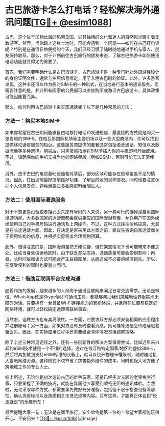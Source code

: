# 古巴旅游卡怎么打电话？轻松解决海外通讯问题[[TG💪+ @esim1088](https://t.me/s/esim1088)]

古巴，这个位于加勒比海的热带岛国，以其独特的文化和迷人的自然风光吸引着无数游客。然而，当你踏上这片土地时，可能会遇到一个问题——如何在古巴打电话呢？特别是在通信日益便捷的今天，我们已经习惯了随时随地通过手机与家人、朋友保持联系。那么，对于计划前往古巴旅行的朋友来说，了解古巴旅游卡如何使用电话功能就显得尤为重要了。

首先，我们需要明确什么是古巴旅游卡。古巴旅游卡是一种专门针对外国游客设计的身份证明文件，通常与护照信息绑定，用于入境古巴时的验证。此外，许多游客发现，这种卡还可以作为临时SIM卡的一种形式，在当地进行基本的通讯服务。但需要注意的是，并非所有国家的公民都可以直接购买或激活古巴旅游卡，具体政策可能因国籍而异。

那么，如何利用古巴旅游卡来实现通话呢？以下是几种常见的方法：

### 方法一：购买本地SIM卡

如果你希望在古巴期间能够自由地拨打电话和发送短信，最直接的方式就是购买一张当地的SIM卡。在哈瓦那国际机场等主要机场以及一些大型商场内，你可以找到提供移动通信服务的柜台。这些服务商提供的套餐通常包括语音通话、短信以及数据流量等多种选择。购买后，只需按照指示将SIM卡插入你的手机即可开始使用。不过，请确保你的手机支持当地的网络频段（例如GSM），否则可能无法正常使用。

另外，由于古巴的电信基础设施相对落后，部分区域可能存在信号覆盖不足的情况。因此，在出发前最好提前做好功课，了解目的地的具体情况。同时也要注意保护个人信息安全，避免泄露过多敏感资料给陌生人。

### 方法二：使用国际漫游服务

对于不想更换设备或者担心丢失原有号码的人来说，另一种可行的选择是启用国际漫游功能。大多数国家的运营商都会提供相应的国际漫游套餐，允许用户在国外继续使用自己的手机号码进行通话及上网操作。不过，这种方式往往价格较高，尤其是在长途通话方面。因此，在决定是否采用此方案之前，建议先咨询自家运营商关于费用结构的信息，并根据实际需求合理规划预算。

此外，值得注意的是，国际漫游虽然方便快捷，但在某些情况下也可能带来不便之处。比如当身处偏远地区时，由于缺乏基站支持，通话质量可能会受到影响；再者，长时间依赖该方式可能会产生巨额账单，从而造成不必要的经济损失。所以，在享受便利的同时也要量力而行。

### 方法三：借助互联网平台完成沟通

随着科技的发展，越来越多的人倾向于通过互联网来满足日常交流需求。无论是微信、WhatsApp还是Skype等即时通讯工具，都能够帮助我们跨越地理界限实现无障碍对话。只要拥有一台具备Wi-Fi连接能力的智能终端，并且所在位置有稳定的网络环境，就可以轻松搞定远距离联络事宜。

当然啦，这种方法也有其局限性。一方面，它要求双方都必须安装相同的应用程序并注册账号；另一方面，如果对方没有及时查看消息，则可能导致信息传递延迟甚至丢失。因此，在实际应用过程中还需要结合具体情况灵活调整策略。

除了上述三种常见途径之外，还有一些创新性的解决方案值得尝试。比如近年来兴起的eSIM技术就是一个不错的选择。通过在线订购特定国家/地区的虚拟SIM卡，然后将其加载到支持eSIM标准的设备上，就可以绕开物理卡槽限制，随时随地接入当地网络资源。这种模式不仅节省了携带额外硬件的成本，同时也极大地方便了跨地域工作的专业人士。

综上所述，无论你是初次造访古巴的新手玩家，还是已经多次光顾的老资格旅行家，只要掌握了正确的技巧，就能在异国他乡享受到顺畅无阻的通讯体验。当然啦，无论采取哪种方式，都需要事先做好充分准备，包括但不限于检查设备兼容性、确认资费标准以及熟悉相关法律法规等内容。只有这样，才能真正体会到“说走就走”的乐趣所在！

最后提醒大家一句：无论是在哪里旅行，安全始终是第一位的！希望大家都能玩得开心、平安归来！[[TG💪+ @esim1088](https://t.me/s/esim1088) ![Image](https://i.postimg.cc/4NQfJmqS/Snipaste-2025-05-13-00-14-12.png)]